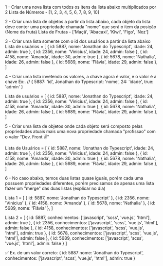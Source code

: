 
1 - Criar uma nova lista com todos os itens da lista abaixo multiplicados por 2
Lista de Números - [1, 2, 3, 4, 5, 6, 7, 8, 9, 10]

2 - Criar uma lista de objetos a partir da lista abaixo, cada objeto da lista deve conter uma propriedade chamada "nome" que será o item da posição (Nome da fruta)
Lista de Frutas - ['Maçã', 'Abacaxi', 'Kiwi', 'Figo', 'Noz']

3 - Criar uma lista somente com o id dos usuários a partir da lista abaixo
Lista de usuários = [
  { id: 5887, nome: 'Jonathan do Typescript', idade: 24, admin: true }, 
  { id: 2356, nome: 'Vinicius', idade: 24, admin: false },
  { id: 4158, nome: 'Amanda', idade: 30, admin: true },
  { id: 5678, nome: 'Nathalia', idade: 26, admin: false },
  { id: 5689, nome: 'Flávia', idade: 29, admin: false },
]

4 - Criar uma lista invetendo os valores, a chave agora é valor, e o valor é a chave
Ex:. // { 5887: 'id', Jonathan do Typescript: 'nome', 24: 'idade', true: 'admin' }

Lista de usuários = [
  { id: 5887, nome: 'Jonathan do Typescript', idade: 24, admin: true }, 
  { id: 2356, nome: 'Vinicius', idade: 24, admin: false },
  { id: 4158, nome: 'Amanda', idade: 30, admin: true },
  { id: 5678, nome: 'Nathalia', idade: 26, admin: false },
  { id: 5689, nome: 'Flávia', idade: 29, admin: false },
]

5 - Criar uma lista de objetos onde cada objeto será composto pelas propriedades atuais mais uma nova propriedade chamada "profissao" com o valor "Dev. Front ✌️"

Lista de Usuários = [
  { id: 5887, nome: 'Jonathan do Typescript', idade: 24, admin: true }, 
  { id: 2356, nome: 'Vinicius', idade: 24, admin: false },
  { id: 4158, nome: 'Amanda', idade: 30, admin: true },
  { id: 5678, nome: 'Nathalia', idade: 26, admin: false },
  { id: 5689, nome: 'Flávia', idade: 29, admin: false },
]


6 - No caso abaixo, temos duas listas quase iguais, porém cada uma possuem propriedades diferentes, porém precisamos de apenas uma lista
fazer um "merge" das duas listas (explicar no dia)

Lista 1 = [
  { id: 5887, nome: 'Jonathan do Typescript' },
  { id: 2356, nome: 'Vinicius' },
  { id: 4158, nome: 'Amanda' },
  { id: 5678, nome: 'Nathalia' },
  { id: 5689, nome: 'Flávia' },
]

Lista 2 = [
  { id: 5887, conhecimentos: ['javascript', 'scss', 'vue.js', 'html'], admin: true }, 
  { id: 2356, conhecimentos: ['javascript', 'scss', 'vue.js', 'html'], admin: false },
  { id: 4158, conhecimentos: ['javascript', 'scss', 'vue.js', 'html'], admin: true },
  { id: 5678, conhecimentos: ['javascript', 'scss', 'vue.js', 'html'], admin: false },
  { id: 5689, conhecimentos: ['javascript', 'scss', 'vue.js', 'html'], admin: false }
]

✅ Ex. de um valor correto: { id: 5887 nome: 'Jonathan do Typescript', conhecimentos: ['javascript', 'scss', 'vue.js', 'html'], admin: true }